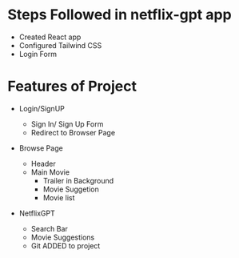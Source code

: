 # Steps Followed in netflix-gpt app
- Created React app 
- Configured Tailwind CSS
-  Login Form


# Features of Project

- Login/SignUP
    - Sign In/ Sign Up Form
    - Redirect to Browser Page

- Browse Page
    - Header
    - Main Movie
        - Trailer in Background
        - Movie Suggetion
        - Movie list

- NetflixGPT
    - Search Bar
    - Movie Suggestions
    - Git ADDED to project
